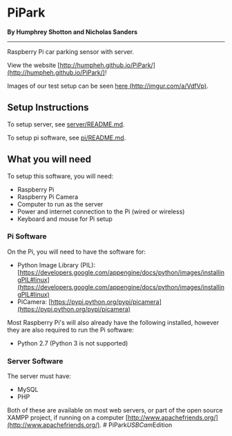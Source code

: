 # PiPark

**By Humphrey Shotton and Nicholas Sanders**

---

Raspberry Pi car parking sensor with server.

View the website [http://humpheh.github.io/PiPark/](http://humpheh.github.io/PiPark/)!

Images of our test setup can be seen [here (http://imgur.com/a/VdfVp)](http://imgur.com/a/VdfVp).

## Setup Instructions
To setup server, see [server/README.md](server/README.md).

To setup pi software, see [pi/README.md](pi/README.md).

## What you will need
To setup this software, you will need:
* Raspberry Pi
* Raspberry Pi Camera
* Computer to run as the server
* Power and internet connection to the Pi (wired or wireless)
* Keyboard and mouse for Pi setup

### Pi Software
On the Pi, you will need to have the software for:
* Python Image Library (PIL): [https://developers.google.com/appengine/docs/python/images/installingPIL#linux](https://developers.google.com/appengine/docs/python/images/installingPIL#linux)
* PiCamera: [https://pypi.python.org/pypi/picamera](https://pypi.python.org/pypi/picamera)

Most Raspberry Pi's will also already have the following installed, however they are also required to run the Pi software:
* Python 2.7 (Python 3 is not supported)

### Server Software
The server must have:
* MySQL
* PHP

Both of these are available on most web servers, or part of the open source XAMPP project, if running on a computer [http://www.apachefriends.org/](http://www.apachefriends.org/).
#   P i P a r k _ U S B C a m _ E d i t i o n  
 